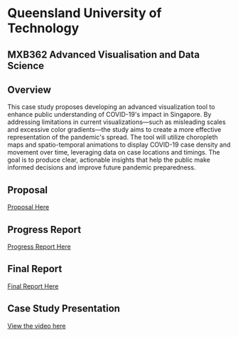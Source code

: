 # Queensland University of Technology 
## MXB362 Advanced Visualisation and Data Science

## Overview
This case study proposes developing an advanced visualization tool to enhance public understanding of COVID-19's impact in Singapore. By addressing limitations in current visualizations—such as misleading scales and excessive color gradients—the study aims to create a more effective representation of the pandemic's spread. The tool will utilize choropleth maps and spatio-temporal animations to display COVID-19 case density and movement over time, leveraging data on case locations and timings. The goal is to produce clear, actionable insights that help the public make informed decisions and improve future pandemic preparedness.

## Proposal
[Proposal Here](https://github.com/DennisDCCH/MXB362/blob/main/MXB362%20Proposal.pdf)

## Progress Report
[Progress Report Here]()

## Final Report
[Final Report Here]()

## Case Study Presentation
[View the video here]()
